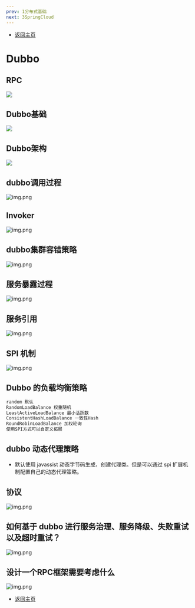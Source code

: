 ```yaml
---
prev: 1分布式基础
next: 3SpringCloud     
---
```


* [返回主页](../home.md)
# Dubbo
## RPC
![](../../picture/3/2RPC.png)

## Dubbo基础
![](../../picture/3/2dubbo基础.png)

## Dubbo架构
![](../../picture/3/2Dubbo架构.png)

## dubbo调用过程
![img.png](../../picture/3/2dubbo调用过程.png)

## Invoker
![img.png](../../picture/3/2Invoker.png)

## dubbo集群容错策略
![img.png](../../picture/3/2dubbo集群容错策略.png)

## 服务暴露过程
![img.png](../../picture/3/2服务暴露过程.png)

## 服务引用
![img.png](../../picture/3/2服务引用.png)

## SPI 机制
![img.png](../../picture/3/2SPI机制.png)

## Dubbo 的负载均衡策略
```markdown
random 默认
RandomLoadBalance 权重随机
LeastActiveLoadBalance 最小活跃数
ConsistentHashLoadBalance 一致性Hash
RoundRobinLoadBalance 加权轮询
使用SPI方式可以自定义拓展
```

## dubbo 动态代理策略
+ 默认使用 javassist 动态字节码生成，创建代理类。但是可以通过 spi 扩展机制配置自己的动态代理策略。

## 协议
![img.png](../../picture/3/2协议.png)

## 如何基于 dubbo 进行服务治理、服务降级、失败重试以及超时重试？
![img.png](../../picture/3/2基于dubbo进行xxx.png)

## 设计一个RPC框架需要考虑什么
![img.png](../../picture/3/2设计一个RPC框架需要考虑什么.png)













* [返回主页](../home.md)